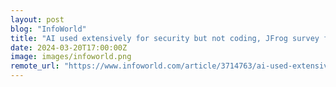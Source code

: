 ```yaml
---
layout: post
blog: "InfoWorld"
title: "AI used extensively for security but not coding, JFrog survey finds"
date: 2024-03-20T17:00:00Z
image: images/infoworld.png
remote_url: "https://www.infoworld.com/article/3714763/ai-used-extensively-for-security-but-not-coding-jfrog-survey-finds.html#tk.rss_applicationdevelopment"
---
```

